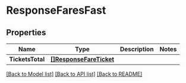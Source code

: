 # ResponseFaresFast

## Properties
Name | Type | Description | Notes
------------ | ------------- | ------------- | -------------
**TicketsTotal** | [**[]ResponseFareTicket**](ResponseFareTicket.md) |  | 

[[Back to Model list]](../README.md#documentation-for-models) [[Back to API list]](../README.md#documentation-for-api-endpoints) [[Back to README]](../README.md)


